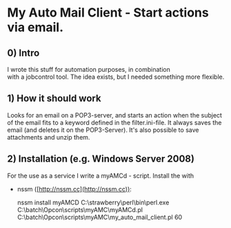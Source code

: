 
# My Auto Mail Client - Start actions via email.

## 0) Intro ##

I wrote this stuff for automation purposes, in combination  
with a jobcontrol tool. The idea exists, but I needed something more flexible.

## 1) How it should work ##

Looks for an email on a POP3-server, and starts an action when the
subject of the email fits to a keyword defined in the filter.ini-file.
It always saves the email (and deletes it on the POP3-Server).
It's also possible to save attachments and unzip them.

## 2) Installation (e.g. Windows Server 2008) ##

For the use as a service I write a myAMCd - script.
Install the with
* nssm ([http://nssm.cc](http://nssm.cc)):

    nssm install myAMCD C:\strawberry\perl\bin\perl.exe C:\batch\Opcon\scripts\myAMC\myAMCd.pl C:\\batch\\Opcon\\scripts\\myAMC\\my_auto_mail_client.pl 60





